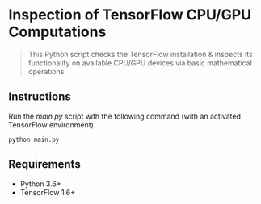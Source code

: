 # Inspection of TensorFlow CPU/GPU Computations
> This Python script checks the TensorFlow installation & inspects its functionality on available CPU/GPU devices via basic mathematical operations.

## Instructions
Run the *main.py* script with the following command (with an activated TensorFlow environment).
```
python main.py
```

## Requirements
* Python 3.6+
* TensorFlow 1.6+
